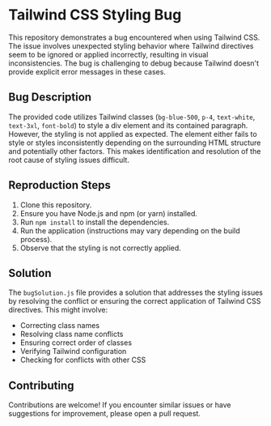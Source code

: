 # Tailwind CSS Styling Bug

This repository demonstrates a bug encountered when using Tailwind CSS.  The issue involves unexpected styling behavior where Tailwind directives seem to be ignored or applied incorrectly, resulting in visual inconsistencies.  The bug is challenging to debug because Tailwind doesn't provide explicit error messages in these cases.

## Bug Description

The provided code utilizes Tailwind classes (`bg-blue-500`, `p-4`, `text-white`, `text-3xl`, `font-bold`) to style a div element and its contained paragraph. However, the styling is not applied as expected. The element either fails to style or styles inconsistently depending on the surrounding HTML structure and potentially other factors. This makes identification and resolution of the root cause of styling issues difficult.

## Reproduction Steps

1.  Clone this repository.
2.  Ensure you have Node.js and npm (or yarn) installed.
3.  Run `npm install` to install the dependencies.
4.  Run the application (instructions may vary depending on the build process). 
5. Observe that the styling is not correctly applied.

## Solution

The `bugSolution.js` file provides a solution that addresses the styling issues by resolving the conflict or ensuring the correct application of Tailwind CSS directives.  This might involve:

* Correcting class names
* Resolving class name conflicts
* Ensuring correct order of classes
* Verifying Tailwind configuration
* Checking for conflicts with other CSS

## Contributing

Contributions are welcome! If you encounter similar issues or have suggestions for improvement, please open a pull request.